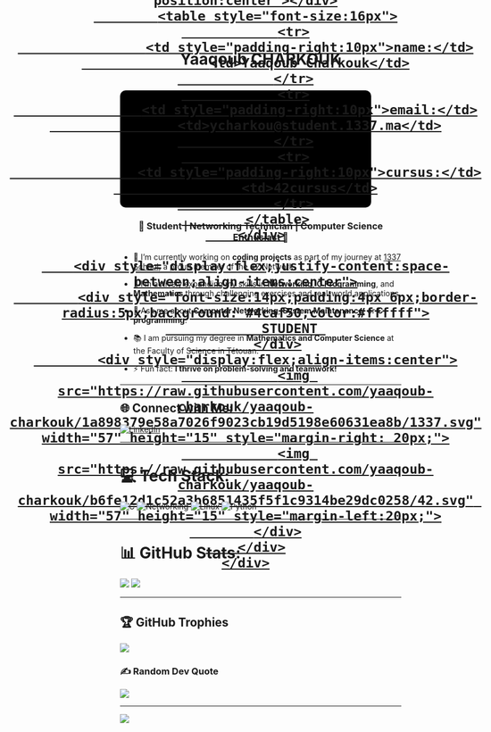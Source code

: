 <h1 align="center">Yaaqoub CHARKOUK</h1>

<h1 align="center">
  <a href="https://www.linkedin.com/in/yaaqoub-charkouk/">
    <div style="font-family:sans-serif;font-weight:bold;color:#ffffff;box-sizing:border-box;padding:20px;width:450px;height: 210px;border-radius:10px;background-color:#000;display:flex;flex-direction:column;align-items:center;justify-content:center">
        
        <div style="display: flex;justify-content: space-between;margin-bottom: 20px;align-items: center;">
          <h2 class="slideDown" style="margin:0;font-size:18px;">
            <span>Yaaqoub Charkouk</span>'s Profile
          </h2>                 
        </div>
        
        <div class="slideDown" style="margin-bottom:20px;display:flex;align-items:center;justify-content:center">
            <div style="margin-right:20px;height:75px;width:75px;border-radius:10px;background:#f0f0f0;background-image:url(https://github.com/yaaqoub-charkouk/yaaqoub-charkouk/blob/main/download.jpeg?raw=true);background-repeat:no-repeat;background-size:cover;background-position:center"></div>
            <table style="font-size:16px">
                <tr>
                    <td style="padding-right:10px">name:</td>
                    <td>Yaaqoub Charkouk</td>
                </tr>
                <tr>
                    <td style="padding-right:10px">email:</td>
                    <td>ycharkou@student.1337.ma</td>
                </tr>
                <tr>
                    <td style="padding-right:10px">cursus:</td>
                    <td>42cursus</td>
                </tr>
            </table>
        </div>

        <div style="display:flex;justify-content:space-between;align-items:center">
            <div style="font-size:14px;padding:4px 6px;border-radius:5px;background: #4caf50;color:#ffffff">
                STUDENT 
            </div>
            <div style="display:flex;align-items:center">
                <img src="https://raw.githubusercontent.com/yaaqoub-charkouk/yaaqoub-charkouk/1a898379e58a7026f9023cb19d5198e60631ea8b/1337.svg" width="57" height="15" style="margin-right: 20px;">
                <img src="https://raw.githubusercontent.com/yaaqoub-charkouk/yaaqoub-charkouk/b6fe12d1c52a3b6851435f5f1c9314be29dc0258/42.svg" width="57" height="15" style="margin-left:20px;">
            </div>
        </div>
    </div>
  </a>
</h1>


<h3 align="center">🌟 Student | Networking Technician | Computer Science Enthusiast 🌟</h3>

- 🔭 I’m currently working on **coding projects** as part of my journey at [1337 School](https://1337.ma/), a proud member of the 42 Network.

- 🌱 I’m actively expanding my skills in **Networking**, **C Programming**, and **Mathematics** through challenging exercises and real-world applications.

- 💬 Ask me about **Computer Networking**, **System Maintenance**, or **C programming**.

- 📚 I am pursuing my degree in **Mathematics and Computer Science** at the Faculty of Science in Tétouan.

- ⚡ Fun fact: **I thrive on problem-solving and teamwork!**
---

## 🌐 Connect with Me:
[![LinkedIn](https://img.shields.io/badge/LinkedIn-%230077B5.svg?style=for-the-badge&logo=linkedin&logoColor=white)](https://linkedin.com/in/[your-link](https://www.linkedin.com/in/yaaqoub-charkouk/))  

---

# 💻 Tech Stack:
![C](https://img.shields.io/badge/c-%2300599C.svg?style=for-the-badge&logo=c&logoColor=white)  ![Networking](https://img.shields.io/badge/Networking-%230A0.svg?style=for-the-badge&logo=network&logoColor=white)  ![Linux](https://img.shields.io/badge/Linux-%23FCC624.svg?style=for-the-badge&logo=linux&logoColor=black)  ![Python](https://img.shields.io/badge/python-%233776AB.svg?style=for-the-badge&logo=python&logoColor=white)

---

# 📊 GitHub Stats:
![](https://github-readme-stats.vercel.app/api?username=your-github-username&theme=blue-green&hide_border=false&include_all_commits=true&count_private=true) ![](https://github-readme-streak-stats.herokuapp.com/?user=your-github-username&theme=blue-green&hide_border=false)

---

## 🏆 GitHub Trophies
![](https://github-profile-trophy.vercel.app/?username=your-github-username&theme=matrix&no-frame=false&no-bg=false&margin-w=4)

### ✍️ Random Dev Quote
![](https://quotes-github-readme.vercel.app/api?type=horizontal&theme=merko)

---

[![](https://visitcount.itsvg.in/api?id=yaaqou&icon=4&color=1)](https://visitcount.itsvg.in)

<!-- Proudly created with GPRM ( https://gprm.itsvg.in ) -->
